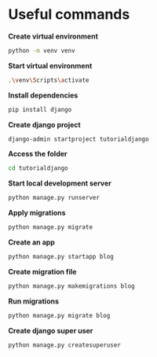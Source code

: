 # Useful commands

**Create virtual environment**
```bash
python -m venv venv
```

**Start virtual environment**
```bash
.\venv\Scripts\activate
```

**Install dependencies**
```bash
pip install django
```

**Create django project**
```bash
django-admin startproject tutorialdjango
```

**Access the folder**
```bash
cd tutorialdjango
```

**Start local development server**
```bash
python manage.py runserver
```

**Apply migrations**
```bash
python manage.py migrate
```

**Create an app**
```bash
python manage.py startapp blog
```

**Create migration file**
```bash
python manage.py makemigrations blog
```

**Run migrations**
```bash
python manage.py migrate blog
```

**Create django super user**
```bash
python manage.py createsuperuser
```